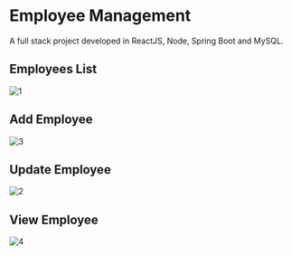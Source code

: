 
# Employee Management

A full stack project developed in ReactJS, Node, Spring Boot and MySQL.

## Employees List

![1](https://user-images.githubusercontent.com/59161798/177484946-b42cdd69-856e-4b7a-a09d-0756d1d16520.png)

## Add Employee

![3](https://user-images.githubusercontent.com/59161798/177484960-58f1561b-3df5-4159-bd92-c56f91f77b07.png)

## Update Employee

![2](https://user-images.githubusercontent.com/59161798/177484957-8e9c6eb8-a207-47c8-9354-daf6e9c59fb4.png)

## View Employee

![4](https://user-images.githubusercontent.com/59161798/177485259-1fb38134-1150-4a3c-bb0f-7656d5691a16.png)

